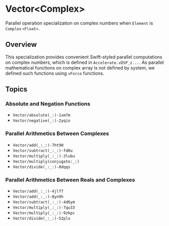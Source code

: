 #  Vector<Complex<Float>>
Parallel operation specialization on complex numbers when `Element` is ``Complex`` `<Float>`.

## Overview

This specialization provides convenient Swift-styled parallel computations on complex numbers,
which is defined in `Accelerate.vDSP_z...`. 
As parallel mathematical functions on complex array is not defined by system,
we defined such functions using `vForce` functions.


## Topics

### Absolute and Negation Functions
- ``Vector/absolute(_:)-1xm7m``
- ``Vector/negative(_:)-2yqio``

### Parallel Arithmetics Between Complexes
- ``Vector/add(_:_:)-7ht90``
- ``Vector/subtract(_:_:)-fd0u``
- ``Vector/multiply(_:_:)-3lubu``
- ``Vector/multiply(conjugate:_:)``
- ``Vector/divide(_:_:)-8dqqs``

### Parallel Arithmetics Between Reals and Complexes

- ``Vector/add(_:_:)-4jlff``
- ``Vector/add(_:_:)-8yn9h``
- ``Vector/subtract(_:_:)-4d6ym``
- ``Vector/multiply(_:_:)-7qu33``
- ``Vector/multiply(_:_:)-9zkpc``
- ``Vector/divide(_:_:)-52plx``
